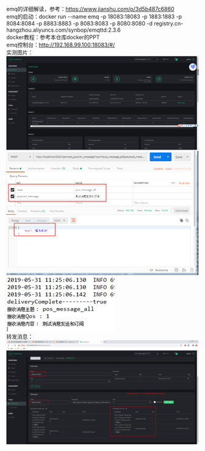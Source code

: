 emq的详细解读，参考：https://www.jianshu.com/p/3d5b487c6860  
emq的启动：docker run --name emq -p 18083:18083 -p 1883:1883 -p 8084:8084 -p 8883:8883 -p 8083:8083 -p 8080:8080 -d registry.cn-hangzhou.aliyuncs.com/synbop/emqttd:2.3.6  
docker教程：参考本仓库docker的PPT  
emq控制台：http://192.168.99.100:18083/#/  
实测图片：  
![Image text](https://github.com/qq1623299667/study/blob/master/emq/src/main/resources/image/emq%E6%8E%A7%E5%88%B6%E5%8F%B0.png)  
![Image text](https://github.com/qq1623299667/study/blob/master/emq/src/main/resources/image/%E5%8F%91%E9%80%81%E8%AF%B7%E6%B1%82%E6%B5%8B%E8%AF%95%E6%B6%88%E6%81%AF%E7%9A%84%E5%8F%91%E9%80%81.png)  
![Image text](https://github.com/qq1623299667/study/blob/master/emq/src/main/resources/image/%E6%8E%A7%E5%88%B6%E5%8F%B0%E6%98%BE%E7%A4%BA%E6%94%B6%E5%88%B0%E8%AE%A2%E9%98%85%E6%B6%88%E6%81%AF.png)  
转发消息：  
![Image text](https://github.com/qq1623299667/study/blob/master/emq/src/main/resources/image/%E6%B6%88%E6%81%AF%E7%9A%84%E8%BD%AC%E5%8F%91.png)  

